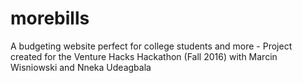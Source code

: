 # morebills
A budgeting website perfect for college students and more - Project created for the Venture Hacks Hackathon (Fall 2016) with Marcin Wisniowski and Nneka Udeagbala
